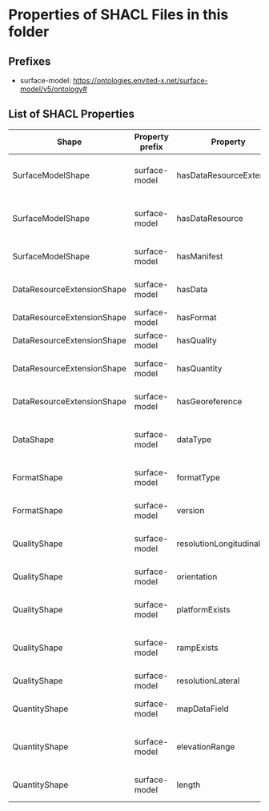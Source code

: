 # Properties of SHACL Files in this folder

## Prefixes

- surface-model: <https://ontologies.envited-x.net/surface-model/v5/ontology#>

## List of SHACL Properties

| Shape                      | Property prefix | Property                 | MinCount | MaxCount | Description                                                                          | Datatype/NodeKind                          | Filename                |
| -------------------------- | --------------- | ------------------------ | -------- | -------- | ------------------------------------------------------------------------------------ | ------------------------------------------ | ----------------------- |
| SurfaceModelShape          | surface-model   | hasDataResourceExtension | 1        | 1        | DataResourceExtension containing additional metadata about the surface model.        |                                            | surface-model_shacl.ttl |
| SurfaceModelShape          | surface-model   | hasDataResource          | 1        | 1        | Links to an envited-x:DataResource that describes the raw data asset.                |                                            | surface-model_shacl.ttl |
| SurfaceModelShape          | surface-model   | hasManifest              | 1        | 1        | Manifest file describing the surface model metadata.                                 |                                            | surface-model_shacl.ttl |
| DataResourceExtensionShape | surface-model   | hasData                  | 1        | 1        | Attributes describing the data type of the surface model.                            |                                            | surface-model_shacl.ttl |
| DataResourceExtensionShape | surface-model   | hasFormat                | 1        | 1        | File format details of the surface model.                                            |                                            | surface-model_shacl.ttl |
| DataResourceExtensionShape | surface-model   | hasQuality               | 1        | 1        | Quality metrics of the surface model.                                                |                                            | surface-model_shacl.ttl |
| DataResourceExtensionShape | surface-model   | hasQuantity              | 1        | 1        | Quantitative metrics describing the surface model.                                   |                                            | surface-model_shacl.ttl |
| DataResourceExtensionShape | surface-model   | hasGeoreference          | 1        | 1        | Georeferencing information for the surface model.                                    |                                            | surface-model_shacl.ttl |
| DataShape                  | surface-model   | dataType                 |          | 1        | Specifies the data type (e.g., height, friction) used in the surface-model asset.    | <http://www.w3.org/2001/XMLSchema#string>  | surface-model_shacl.ttl |
| FormatShape                | surface-model   | formatType               |          | 1        | Defines the format type of the surface model asset.                                  |                                            | surface-model_shacl.ttl |
| FormatShape                | surface-model   | version                  |          | 1        | Defines the version of the surface model's format.                                   | <http://www.w3.org/2001/XMLSchema#string>  | surface-model_shacl.ttl |
| QualityShape               | surface-model   | resolutionLongitudinal   |          | 1        | Specifies the longitudinal resolution (s) in meters.                                 | <http://www.w3.org/2001/XMLSchema#float>   | surface-model_shacl.ttl |
| QualityShape               | surface-model   | orientation              |          | 1        | Specifies the alignment at the starting position in radians.                         | <http://www.w3.org/2001/XMLSchema#float>   | surface-model_shacl.ttl |
| QualityShape               | surface-model   | platformExists           |          | 1        | Indicates whether a horizontal start platform exists.                                | <http://www.w3.org/2001/XMLSchema#boolean> | surface-model_shacl.ttl |
| QualityShape               | surface-model   | rampExists               |          | 1        | Indicates whether there is a smooth ramp from the platform to the road.              | <http://www.w3.org/2001/XMLSchema#boolean> | surface-model_shacl.ttl |
| QualityShape               | surface-model   | resolutionLateral        |          | 1        | Specifies the lateral resolution (t) in meters.                                      | <http://www.w3.org/2001/XMLSchema#float>   | surface-model_shacl.ttl |
| QuantityShape              | surface-model   | mapDataField             |          | 1        | Indicates whether the projection system is included in the dataset.                  | <http://www.w3.org/2001/XMLSchema#boolean> | surface-model_shacl.ttl |
| QuantityShape              | surface-model   | elevationRange           |          | 1        | Indicates the difference between the maximum and minimum elevation values in meters. | <http://www.w3.org/2001/XMLSchema#float>   | surface-model_shacl.ttl |
| QuantityShape              | surface-model   | length                   |          | 1        | Defines the total length of all elements in kilometers.                              | <http://www.w3.org/2001/XMLSchema#float>   | surface-model_shacl.ttl |
